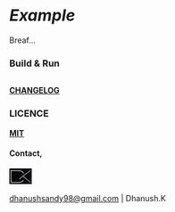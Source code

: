 # _Example_

Breaf...

### Build & Run

```sh

```

[**CHANGELOG**](CHANGELOG.md)

### LICENCE

[**MIT**](LICENSE)

#### Contact,

<p align="left"><img src="markdownSrc/DK_Logo.jpg" alt="Mark Text" width="40"></p>

dhanushsandy98@gmail.com | Dhanush.K